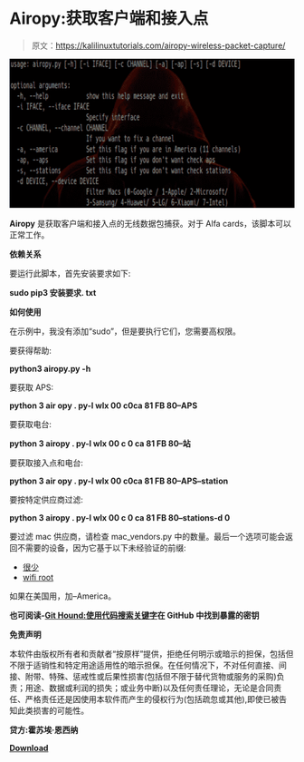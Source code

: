 # Airopy:获取客户端和接入点

> 原文：<https://kalilinuxtutorials.com/airopy-wireless-packet-capture/>

[![Airopy : Get Clients And Access Points](img/cbe7388e3d4779f04ec06a61c423e85d.png "Airopy : Get Clients And Access Points")](https://1.bp.blogspot.com/-U_Q8YzSxkcI/XT8mrCIVYHI/AAAAAAAABiw/_u41R0mNZmkUQpN6hhQ-R6VJO2F8JesMgCLcBGAs/s1600/airopy%25281%2529.png)

**Airopy** 是获取客户端和接入点的无线数据包捕获。对于 Alfa cards，该脚本可以正常工作。

**依赖关系**

要运行此脚本，首先安装要求如下:

**sudo pip3 安装要求. txt**

**如何使用**

在示例中，我没有添加“sudo”，但是要执行它们，您需要高权限。

要获得帮助:

**python3 airopy.py -h**

要获取 APS:

**python 3 air opy . py-I wlx 00 c0ca 81 FB 80–APS**

要获取电台:

**python 3 airopy . py-I wlx 00 c 0 ca 81 FB 80–站**

要获取接入点和电台:

**python 3 air opy . py-I wlx 00 c0ca 81 FB 80–APS–station**

要按特定供应商过滤:

**python 3 airopy . py-I wlx 00 c 0 ca 81 FB 80–stations-d 0**

要过滤 mac 供应商，请检查 mac_vendors.py 中的数量。最后一个选项可能会返回不需要的设备，因为它基于以下未经验证的前缀:

*   [很少](https://gist.github.com/aallan/b4bb86db86079509e6159810ae9bd3e4)
*   [wifi root](https://raw.githubusercontent.com/hash3liZer/WiFiBroot/master/utils/macers.txt)

如果在美国用，加–America。

**也可阅读-[Git Hound:使用代码搜索关键字](https://kalilinuxtutorials.com/git-hound-exposed-keys-across-github/)在 GitHub 中找到暴露的密钥**

**免责声明**

本软件由版权所有者和贡献者“按原样”提供，拒绝任何明示或暗示的担保，包括但不限于适销性和特定用途适用性的暗示担保。在任何情况下，不对任何直接、间接、附带、特殊、惩戒性或后果性损害(包括但不限于替代货物或服务的采购)负责；用途、数据或利润的损失；或业务中断)以及任何责任理论，无论是合同责任、严格责任还是因使用本软件而产生的侵权行为(包括疏忽或其他),即使已被告知此类损害的可能性。

**贷方:霍苏埃·恩西纳**

[**Download**](https://github.com/Josue87/Airopy)